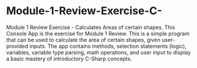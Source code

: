 # Module-1-Review-Exercise-C-
Module 1 Review Exercise - Calculates Areas of certain shapes. This Console App is the exercise for Module 1 Review. 
This is a simple program that can be used to calculate the area of certain shapes, given user-provided inputs. 
The app contains methods, selection statements (logic), variables, variable type parsing, math operations, and user input to display a basic mastery of introductory C-Sharp concepts.
